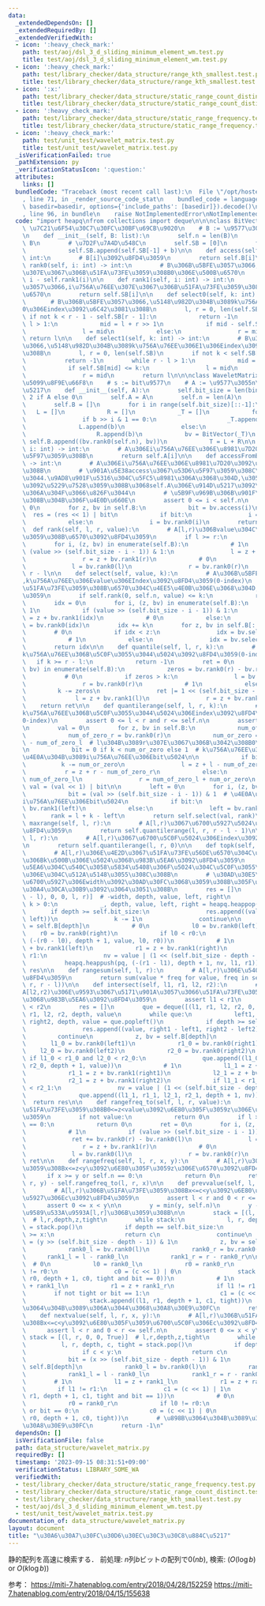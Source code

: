 ```yaml
---
data:
  _extendedDependsOn: []
  _extendedRequiredBy: []
  _extendedVerifiedWith:
  - icon: ':heavy_check_mark:'
    path: test/aoj/dsl_3_d_sliding_minimum_element_wm.test.py
    title: test/aoj/dsl_3_d_sliding_minimum_element_wm.test.py
  - icon: ':heavy_check_mark:'
    path: test/library_checker/data_structure/range_kth_smallest.test.py
    title: test/library_checker/data_structure/range_kth_smallest.test.py
  - icon: ':x:'
    path: test/library_checker/data_structure/static_range_count_distinct.test.py
    title: test/library_checker/data_structure/static_range_count_distinct.test.py
  - icon: ':heavy_check_mark:'
    path: test/library_checker/data_structure/static_range_frequency.test.py
    title: test/library_checker/data_structure/static_range_frequency.test.py
  - icon: ':heavy_check_mark:'
    path: test/unit_test/wavelet_matrix.test.py
    title: test/unit_test/wavelet_matrix.test.py
  _isVerificationFailed: true
  _pathExtension: py
  _verificationStatusIcon: ':question:'
  attributes:
    links: []
  bundledCode: "Traceback (most recent call last):\n  File \"/opt/hostedtoolcache/PyPy/3.10.13/x64/lib/pypy3.10/site-packages/onlinejudge_verify/documentation/build.py\"\
    , line 71, in _render_source_code_stat\n    bundled_code = language.bundle(stat.path,\
    \ basedir=basedir, options={'include_paths': [basedir]}).decode()\n  File \"/opt/hostedtoolcache/PyPy/3.10.13/x64/lib/pypy3.10/site-packages/onlinejudge_verify/languages/python.py\"\
    , line 96, in bundle\n    raise NotImplementedError\nNotImplementedError\n"
  code: "import heapq\nfrom collections import deque\n\n\nclass BitVector:\n    #\
    \ \u7C21\u6F54\u30C7\u30FC\u30BF\u69CB\u9020\n    # B := \u9577\u3055n\u306E01\u5217\
    \n    def __init__(self, B: list):\n        self.n = len(B)\n        self.B =\
    \ B\n        # \u7D2F\u7A4D\u548C\n        self.SB = [0]\n        for b in B:\n\
    \            self.SB.append(self.SB[-1] + b)\n\n    def access(self, i: int) ->\
    \ int:\n        # B[i]\u3092\u8FD4\u3059\n        return self.B[i]\n\n    def\
    \ rank0(self, i: int) -> int:\n        # B\u306B\u5BFE\u3057\u3066,i\u756A\u76EE\
    \u307E\u3067\u306B\u51FA\u73FE\u3059\u308B0\u306E\u500B\u6570\n        return\
    \ i - self.rank1(i)\n\n    def rank1(self, i: int) -> int:\n        # B\u306B\u5BFE\
    \u3057\u3066,i\u756A\u76EE\u307E\u3067\u306B\u51FA\u73FE\u3059\u308B1\u306E\u500B\
    \u6570\n        return self.SB[i]\n\n    def select0(self, k: int) -> int:\n \
    \       # B\u306B\u5BFE\u3057\u3066,\u5148\u982D\u304B\u3089k\u756A\u76EE\u306E\
    0\u306Eindex\u3092\u6C42\u3081\u308B\n        l, r = 0, len(self.SB)\n       \
    \ if not k < r - 1 - self.SB[r - 1]:\n            return -1\n        while r -\
    \ l > 1:\n            mid = l + r >> 1\n            if mid - self.SB[mid] <= k:\n\
    \                l = mid\n            else:\n                r = mid\n       \
    \ return l\n\n    def select1(self, k: int) -> int:\n        # B\u306B\u5BFE\u3057\
    \u3066,\u5148\u982D\u304B\u3089k\u756A\u76EE\u306E1\u306Eindex\u3092\u6C42\u3081\
    \u308B\n        l, r = 0, len(self.SB)\n        if not k < self.SB[r - 1]:\n \
    \           return -1\n        while r - l > 1:\n            mid = l + r >> 1\n\
    \            if self.SB[mid] <= k:\n                l = mid\n            else:\n\
    \                r = mid\n        return l\n\n\nclass WaveletMatrix:\n    # \u5B8C\
    \u5099\u8F9E\u66F8\n    # s := bit\u9577\n    # A := \u9577\u3055n\u306E\u914D\
    \u5217\n    def __init__(self, A):\n        self.bit_size = len(bin(max(A))) -\
    \ 2 if A else 0\n        self.A = A\n        self.n = len(A)\n        T = A[:]\n\
    \        self.B = []\n        for i in range(self.bit_size)[::-1]:\n         \
    \   L = []\n            R = []\n            _T = []\n            for b in T:\n\
    \                if b >> i & 1 == 0:\n                    _T.append(0)\n     \
    \               L.append(b)\n                else:\n                    _T.append(1)\n\
    \                    R.append(b)\n            bv = BitVector(_T)\n           \
    \ self.B.append((bv.rank0(self.n), bv))\n            T = L + R\n\n    def access(self,\
    \ i: int) -> int:\n        # A\u306Ei\u756A\u76EE\u306E\u8981\u7D20\u3092\u53D6\
    \u5F97\u3059\u308B\n        return self.A[i]\n\n    def accessFromB(self, i: int)\
    \ -> int:\n        # A\u306Ei\u756A\u76EE\u306E\u8981\u7D20\u3092\u53D6\u5F97\u3059\
    \u308B\n        # \u901A\u5E38access\u3067\u53D6\u5F97\u3059\u308C\u3070\u826F\
    \u3044.\u9AD8\u901F\u5316\u304C\u5FC5\u8981\u306A\u3068\u304D,\u3053\u3061\u3089\
    \u3092\u5229\u7528\u3059\u308B\u3068self.A\u306E\u914D\u5217\u3092\u6301\u305F\
    \u306A\u304F\u3066\u826F\u3044\n        # \u5B9F\u969B\u306B\u901F\u304F\u306A\
    \u308B\u304B\u306F\u4E0D\u660E\n        assert 0 <= i < self.n\n        res =\
    \ 0\n        for z, bv in self.B:\n            bit = bv.access(i)\n          \
    \  res = (res << 1) | bit\n            if bit:\n                i = z + bv.rank1(i)\n\
    \            else:\n                i = bv.rank0(i)\n        return res\n\n  \
    \  def rank(self, l, r, value):\n        # A[l,r)\u306Bvalue\u304C\u51FA\u73FE\
    \u3059\u308B\u6570\u3092\u8FD4\u3059\n        if l >= r:\n            return 0\n\
    \        for i, (z, bv) in enumerate(self.B):\n            # 1\n            if\
    \ (value >> (self.bit_size - i - 1)) & 1:\n                l = z + bv.rank1(l)\n\
    \                r = z + bv.rank1(r)\n            # 0\n            else:\n   \
    \             l = bv.rank0(l)\n                r = bv.rank0(r)\n        return\
    \ r - l\n\n    def select(self, value, k):\n        # A\u306B\u5BFE\u3057\u3066\
    ,k\u756A\u76EE\u306Evalue\u306EIndex\u3092\u8FD4\u3059(0-index)\n        # value\u304C\
    \u51FA\u73FE\u3059\u308B\u6570\u304C\u4EE5\u4E0B\u306E\u3068\u304D,-1\u3092\u8FD4\
    \u3059\n        if self.rank(0, self.n, value) <= k:\n            return -1\n\
    \        idx = 0\n        for i, (z, bv) in enumerate(self.B):\n            #\
    \ 1\n            if (value >> (self.bit_size - i - 1)) & 1:\n                idx\
    \ = z + bv.rank1(idx)\n            # 0\n            else:\n                idx\
    \ = bv.rank0(idx)\n        idx += k\n        for z, bv in self.B[::-1]:\n    \
    \        # 0\n            if idx < z:\n                idx = bv.select0(idx)\n\
    \            # 1\n            else:\n                idx = bv.select1(idx - z)\n\
    \        return idx\n\n    def quantile(self, l, r, k):\n        # A[l, r)\u306E\
    k\u756A\u76EE\u306B\u5C0F\u3055\u3044\u5024\u3092\u8FD4\u3059(0-index)\n     \
    \   if k >= r - l:\n            return -1\n        ret = 0\n        for i, (z,\
    \ bv) in enumerate(self.B):\n            zeros = bv.rank0(r) - bv.rank0(l)\n \
    \           # 0\n            if zeros > k:\n                l = bv.rank0(l)\n\
    \                r = bv.rank0(r)\n            # 1\n            else:\n       \
    \         k -= zeros\n                ret |= 1 << (self.bit_size - i - 1)\n  \
    \              l = z + bv.rank1(l)\n                r = z + bv.rank1(r)\n    \
    \    return ret\n\n    def quantilerange(self, l, r, k):\n        # A[l, r)\u306E\
    k\u756A\u76EE\u306B\u5C0F\u3055\u3044\u5024\u306Eindex\u3092\u8FD4\u3059(k\u306F\
    0-index)\n        assert 0 <= l < r and r <= self.n\n        assert k < r - l\n\
    \n        val = 0\n        for z, bv in self.B:\n            num_of_zero_l = bv.rank0(l)\n\
    \            num_of_zero_r = bv.rank0(r)\n            num_or_zero = num_of_zero_r\
    \ - num_of_zero_l  # l\u304B\u3089r\u307E\u3067\u306B\u3042\u308B0\u306E\u6570\
    \n            bit = 0 if k < num_or_zero else 1  # k\u756A\u76EE\u306E\u5024\u306E\
    \u4E0A\u304B\u3089i\u756A\u76EE\u306Ebit\u5024\n\n            if bit:\n      \
    \          k -= num_or_zero\n                l = z + l - num_of_zero_l\n     \
    \           r = z + r - num_of_zero_r\n            else:\n                l =\
    \ num_of_zero_l\n                r = num_of_zero_l + num_or_zero\n           \
    \ val = (val << 1) | bit\n\n        left = 0\n        for i, (z, bv) in enumerate(self.B):\n\
    \            bit = (val >> (self.bit_size - i - 1)) & 1  # \u4E0A\u304B\u3089\
    i\u756A\u76EE\u306Ebit\u5024\n            if bit:\n                left = z +\
    \ bv.rank1(left)\n            else:\n                left = bv.rank0(left)\n \
    \       rank = l + k - left\n        return self.select(val, rank)\n\n    def\
    \ maxrange(self, l, r):\n        # A[l,r)\u3067\u6700\u5927\u5024\u306Eindex\u3092\
    \u8FD4\u3059\n        return self.quantilerange(l, r, r - l - 1)\n\n    def minrange(self,\
    \ l, r):\n        # A[l,r)\u3067\u6700\u5C0F\u5024\u306Eindex\u3092\u8FD4\u3059\
    \n        return self.quantilerange(l, r, 0)\n\n    def topk(self, l, r, k):\n\
    \        # A[l,r)\u306E\u4E2D\u3067\u51FA\u73FE\u56DE\u6570\u304C\u591A\u3044\u9806\
    \u306Bk\u500B\u306E\u5024\u3068\u983B\u5EA6\u3092\u8FD4\u3059\n        # \u983B\
    \u5EA6\u304C\u540C\u3058\u5834\u5408\u306F\u5024\u304C\u5C0F\u3055\u3044\u3082\
    \u306E\u304C\u512A\u5148\u3055\u308C\u308B\n        # \u30AD\u30E5\u30FC\u306F\
    \u6700\u5927\u306Ewidth\u3092\u30AD\u30FC\u3068\u3059\u308B\u305F\u3081,\u30DE\
    \u30A4\u30CA\u30B9\u3092\u3064\u3051\u308B\n        res = []\n        pq = [(-(r\
    \ - l), 0, 0, l, r)]  # -width, depth, value, left, right\n        while pq and\
    \ k > 0:\n            _, depth, value, left, right = heapq.heappop(pq)\n     \
    \       if depth >= self.bit_size:\n                res.append((value, right -\
    \ left))\n                k -= 1\n                continue\n\n            z, bv\
    \ = self.B[depth]\n            # 0\n            l0 = bv.rank0(left)\n        \
    \    r0 = bv.rank0(right)\n            if l0 < r0:\n                heapq.heappush(pq,\
    \ (-(r0 - l0), depth + 1, value, l0, r0))\n            # 1\n            l1 = z\
    \ + bv.rank1(left)\n            r1 = z + bv.rank1(right)\n            if l1 <\
    \ r1:\n                nv = value | (1 << (self.bit_size - depth - 1))\n     \
    \           heapq.heappush(pq, (-(r1 - l1), depth + 1, nv, l1, r1))\n        return\
    \ res\n\n    def rangesum(self, l, r):\n        # A[l,r)\u306E\u5408\u8A08\u3092\
    \u8FD4\u3059\n        return sum(value * freq for value, freq in self.topk(l,\
    \ r, r - l))\n\n    def intersect(self, l1, r1, l2, r2):\n        # A[l1,r1)\u3068\
    A[l2,r2)\u306E\u9593\u3067\u5171\u901A\u3057\u3066\u51FA\u73FE\u3059\u308B\u5024\
    \u3068\u983B\u5EA6\u3092\u8FD4\u3059\n        assert l1 < r1\n        assert l2\
    \ < r2\n        res = []\n        que = deque([(l1, r1, l2, r2, 0, 0)])  # l1,\
    \ r1, l2, r2, depth, value\n        while que:\n            left1, right1, left2,\
    \ right2, depth, value = que.popleft()\n            if depth >= self.bit_size:\n\
    \                res.append((value, right1 - left1, right2 - left2))\n       \
    \         continue\n            z, bv = self.B[depth]\n            # 0\n     \
    \       l1_0 = bv.rank0(left1)\n            r1_0 = bv.rank0(right1)\n        \
    \    l2_0 = bv.rank0(left2)\n            r2_0 = bv.rank0(right2)\n           \
    \ if l1_0 < r1_0 and l2_0 < r2_0:\n                que.append((l1_0, r1_0, l2_0,\
    \ r2_0, depth + 1, value))\n            # 1\n            l1_1 = z + bv.rank1(left1)\n\
    \            r1_1 = z + bv.rank1(right1)\n            l2_1 = z + bv.rank1(left2)\n\
    \            r2_1 = z + bv.rank1(right2)\n            if l1_1 < r1_1 and l2_1\
    \ < r2_1:\n                nv = value | (1 << (self.bit_size - depth - 1))\n \
    \               que.append((l1_1, r1_1, l2_1, r2_1, depth + 1, nv))\n\n      \
    \  return res\n\n    def rangefreq_to(self, l, r, value):\n        # A[l,r)\u306B\
    \u51FA\u73FE\u3059\u308B0<=z<value\u3092\u6E80\u305F\u3059z\u306E\u6570\u3092\u8FD4\
    \u3059\n        if not value:\n            return 0\n        if l >= r or self.n\
    \ == 0:\n            return 0\n        ret = 0\n        for i, (z, bv) in enumerate(self.B):\n\
    \            # 1\n            if (value >> (self.bit_size - i - 1)) & 1:\n   \
    \             ret += bv.rank0(r) - bv.rank0(l)\n                l = z + bv.rank1(l)\n\
    \                r = z + bv.rank1(r)\n            # 0\n            else:\n   \
    \             l = bv.rank0(l)\n                r = bv.rank0(r)\n        return\
    \ ret\n\n    def rangefreq(self, l, r, x, y):\n        # A[l,r)\u306B\u51FA\u73FE\
    \u3059\u308Bx<=z<y\u3092\u6E80\u305F\u3059z\u306E\u6570\u3092\u8FD4\u3059\n  \
    \      if x >= y or self.n == 0:\n            return 0\n        return self.rangefreq_to(l,\
    \ r, y) - self.rangefreq_to(l, r, x)\n\n    def prevvalue(self, l, r, x, y):\n\
    \        # A[l,r)\u306B\u51FA\u73FE\u3059\u308Bx<=c<y\u3092\u6E80\u305F\u3059\u6700\
    \u5927\u306Ec\u3092\u8FD4\u3059\n        assert l < r and 0 < r <= self.n\n  \
    \      assert 0 <= x < y\n\n        y = min(y, self.n)\n        y -= 1  # \u3000\
    \u9589\u533A\u9593A[l,r]\u306B\u3059\u308B\n\n        stack = [(l, r, 0, 0, True)]\
    \  # l,r,depth,z,tight\n        while stack:\n            l, r, depth, c, tight\
    \ = stack.pop()\n            if depth == self.bit_size:\n                if c\
    \ >= x:\n                    return c\n                continue\n            bit\
    \ = (y >> (self.bit_size - depth - 1)) & 1\n            z, bv = self.B[depth]\n\
    \            rank0_l = bv.rank0(l)\n            rank0_r = bv.rank0(r)\n      \
    \      rank1_l = l - rank0_l\n            rank1_r = r - rank0_r\n\n          \
    \  # 0\n            l0 = rank0_l\n            r0 = rank0_r\n            if l0\
    \ != r0:\n                c0 = (c << 1) | 0\n                stack.append((l0,\
    \ r0, depth + 1, c0, tight and bit == 0))\n            # 1\n            l1 = z\
    \ + rank1_l\n            r1 = z + rank1_r\n            if l1 != r1:\n        \
    \        if not tight or bit == 1:\n                    c1 = (c << 1) | 1\n  \
    \                  stack.append((l1, r1, depth + 1, c1, tight))\n        # \u898B\
    \u3064\u304B\u3089\u306A\u3044\u3068\u30A8\u30E9\u30FC\n        return -1\n\n\
    \    def nextvalue(self, l, r, x, y):\n        # A[l,r)\u306B\u51FA\u73FE\u3059\
    \u308Bx<=c<y\u3092\u6E80\u305F\u3059\u6700\u5C0F\u306Ec\u3092\u8FD4\u3059\n  \
    \      assert l < r and 0 < r <= self.n\n        assert 0 <= x < y\n\n       \
    \ stack = [(l, r, 0, 0, True)]  # l,r,depth,z,tight\n        while stack:\n  \
    \          l, r, depth, c, tight = stack.pop()\n            if depth == self.bit_size:\n\
    \                if c < y:\n                    return c\n                continue\n\
    \            bit = (x >> (self.bit_size - depth - 1)) & 1\n            z, bv =\
    \ self.B[depth]\n            rank0_l = bv.rank0(l)\n            rank0_r = bv.rank0(r)\n\
    \            rank1_l = l - rank0_l\n            rank1_r = r - rank0_r\n\n    \
    \        # 1\n            l1 = z + rank1_l\n            r1 = z + rank1_r\n   \
    \         if l1 != r1:\n                c1 = (c << 1) | 1\n                stack.append((l1,\
    \ r1, depth + 1, c1, tight and bit == 1))\n            # 0\n            l0 = rank0_l\n\
    \            r0 = rank0_r\n            if l0 != r0:\n                if not tight\
    \ or bit == 0:\n                    c0 = (c << 1) | 0\n                    stack.append((l0,\
    \ r0, depth + 1, c0, tight))\n        # \u898B\u3064\u304B\u3089\u306A\u3044\u3068\
    \u30A8\u30E9\u30FC\n        return -1\n"
  dependsOn: []
  isVerificationFile: false
  path: data_structure/wavelet_matrix.py
  requiredBy: []
  timestamp: '2023-09-15 08:31:51+09:00'
  verificationStatus: LIBRARY_SOME_WA
  verifiedWith:
  - test/library_checker/data_structure/static_range_frequency.test.py
  - test/library_checker/data_structure/static_range_count_distinct.test.py
  - test/library_checker/data_structure/range_kth_smallest.test.py
  - test/aoj/dsl_3_d_sliding_minimum_element_wm.test.py
  - test/unit_test/wavelet_matrix.test.py
documentation_of: data_structure/wavelet_matrix.py
layout: document
title: "\u30A6\u30A7\u30FC\u30D6\u30EC\u30C3\u30C8\u884C\u5217"
---
```


静的配列を高速に検索する．
前処理: $n$列$b$ビットの配列で$0(nb)$, 検索: ($O(\log b)$ or $O(k\log b)$)


参考：
https://miti-7.hatenablog.com/entry/2018/04/28/152259
https://miti-7.hatenablog.com/entry/2018/04/15/155638
